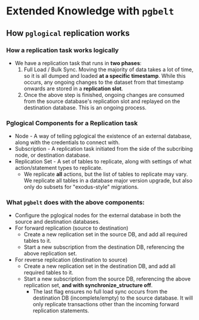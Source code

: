 # Extended Knowledge with `pgbelt`

## How `pglogical` replication works

### How a replication task works logically

- We have a replication task that runs in **two phases**:
  1. Full Load / Bulk Sync. Moving the majority of data takes a lot of time, so it is all dumped and loaded **at a specific timestamp**. While this occurs, any ongoing changes to the dataset from that timestamp onwards are stored in a **replication slot**.
  2. Once the above step is finished, ongoing changes are consumed from the source database's replication slot and replayed on the destination database. This is an ongoing process.

### Pglogical Components for a Replication task

- Node - A way of telling pglogical the existence of an external database, along with the credentials to connect with.
- Subscription - A replication task initiated from the side of the subcribing node, or destination database.
- Replication Set - A set of tables to replicate, along with settings of what action/statement types to replicate.
  - We replicate **all** actions, but the list of tables to replicate may vary. We replicate all tables in a database major version upgrade, but also only do subsets for "exodus-style" migrations.

### What `pgbelt` does with the above components:

- Configure the pglogical nodes for the external database in both the source and destination databases.
- For forward replication (source to destination)
  - Create a new replication set in the source DB, and add all required tables to it.
  - Start a new subscription from the destination DB, referencing the above replication set.
- For reverse replication (destination to source)
  - Create a new replication set in the destination DB, and add all required tables to it.
  - Start a new subscription from the source DB, referencing the above replication set, **and with synchronize_structure off**.
    - The last flag ensures no full load sync occurs from the destination DB (incomplete/empty) to the source database. It will only replicate transactions other than the incoming forward replication statements.
